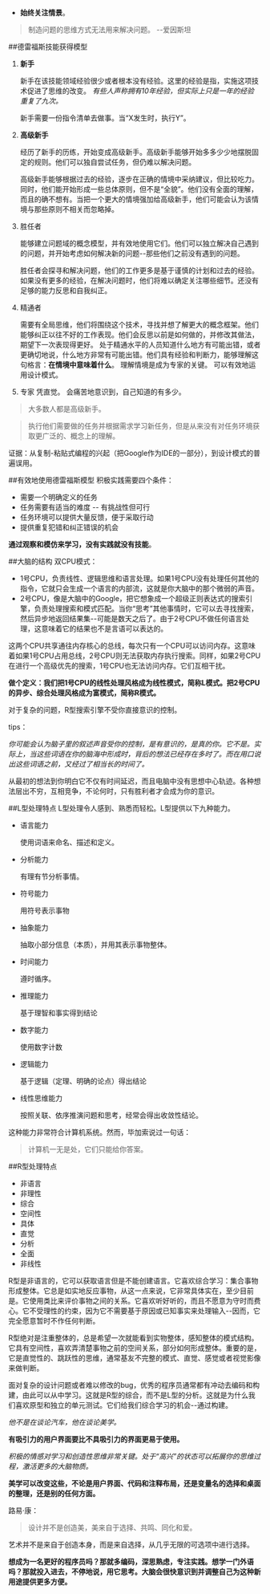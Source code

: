 - **始终关注情景**。

> 制造问题的思维方式无法用来解决问题。
                            --爱因斯坦

##德雷福斯技能获得模型
1. **新手**

	新手在该技能领域经验很少或者根本没有经验。这里的经验是指，实施这项技术促进了思维的改变。
*有些人声称拥有10年经验，但实际上只是一年的经验重复了九次。*
	
	新手需要一份指令清单去做事。当“X发生时，执行Y”。

2. **高级新手**

	经历了新手的历练，开始变成高级新手。高级新手能够开始多多少少地摆脱固定的规则。他们可以独自尝试任务，但仍难以解决问题。

	高级新手能够根据过去的经验，逐步在正确的情境中采纳建议，但比较吃力。同时，他们能开始形成一些总体原则，但不是“全貌”。他们没有全面的理解，而且的确不想有。当把一个更大的情境强加给高级新手，他们可能会认为该情境与那些原则不相关而忽略掉。

3. 胜任者

	能够建立问题域的概念模型，并有效地使用它们。他们可以独立解决自己遇到的问题，并开始考虑如何解决新的问题--那些他们之前没有遇到的问题。

	胜任者会探寻和解决问题，他们的工作更多是基于谨慎的计划和过去的经验。如果没有更多的经验，在解决问题时，他们将难以确定关注哪些细节。还没有足够的能力反思和自我纠正。


4. 精通者

	需要有全局思维，他们将围绕这个技术，寻找并想了解更大的概念框架。他们能够纠正以往不好的工作表现。他们会反思以前是如何做的，并修改其做法，期望下一次表现得更好。
	处于精通水平的人员知道什么地方有可能出错，或者更确切地说，什么地方非常有可能出错。他们具有经验和判断力，能够理解这句格言：**在情境中意味着什么**。
	理解情境是成为专家的关键。
	可以有效地运用设计模式。
5. 专家
	凭直觉。
	会痛苦地意识到，自己知道的有多少。

> 大多数人都是高级新手。

> 执行他们需要做的任务并根据需求学习新任务，但是从来没有对任务环境获取更广泛的、概念上的理解。

证据：从复制-粘贴式编程的兴起（把Google作为IDE的一部分），到设计模式的普遍误用。

##有效地使用德雷福斯模型
积极实践需要四个条件：

- 需要一个明确定义的任务
- 任务需要有适当的难度 -- 有挑战性但可行
- 任务环境可以提供大量反馈，便于采取行动
- 提供重复犯错和纠正错误的机会

**通过观察和模仿来学习，没有实践就没有技能**。

##大脑的结构
双CPU模式：

- 1号CPU，负责线性、逻辑思维和语言处理。如果1号CPU没有处理任何其他的指令，它就只会生成一个语言的内部流，这就是你大脑中的那个微弱的声音。
- 2号CPU，像是大脑中的Google，把它想象成一个超级正则表达式的搜索引擎，负责处理搜索和模式匹配。当你“思考”其他事情时，它可以去寻找搜索，然后异步地返回结果集--可能是数天之后了。由于2号CPU不做任何语言处理，这意味着它的结果也不是言语可以表达的。

这两个CPU共享通往内存核心的总线，每次只有一个CPU可以访问内存。这意味着如果1号CPU占用总线，2号CPU则无法获取内存执行搜索。同样，如果2号CPU在进行一个高级优先的搜索，1号CPU也无法访问内存。它们互相干扰。

**做个定义：我们把1号CPU的线性处理风格成为线性模式，简称L模式。把2号CPU的异步、综合处理风格成为富模式，简称R模式。**

对于复杂的问题，R型搜索引擎不受你直接意识的控制。

tips：

*你可能会认为脑子里的叙述声音受你的控制，是有意识的，是真的你。它不是。实际上，当这些词语在你的脑海中形成时，背后的想法已经存在多时了。而在用口说出这些词语之前，又经过了相当长的时间了。*

从最初的想法到你明白它不仅有时间延迟，而且电脑中没有思想中心轨迹。各种想法层出不穷，互相竞争，不论何时，只有胜利者才会成为你的意识。


##L型处理特点
L型处理令人感到、熟悉而轻松。L型提供以下九种能力。
- 语言能力

	使用词语来命名、描述和定义。

- 分析能力

	有理有节分析事情。

- 符号能力

	用符号表示事物

- 抽象能力

	抽取小部分信息（本质），并用其表示事物整体。

- 时间能力

	遵时循序。

- 推理能力

	基于理智和事实得到结论

- 数字能力

	使用数字计数

- 逻辑能力

	基于逻辑（定理、明确的论点）得出结论

- 线性思维能力

	按照关联、依序推演问题和思考，经常会得出收敛性结论。


这种能力非常符合计算机系统。然而，毕加索说过一句话：
> 计算机一无是处，它们只能给你答案。

##R型处理特点
- 非语言
- 非理性
- 综合
- 空间性
- 具体
- 直觉
- 分析
- 全面
- 非线性

R型是非语言的，它可以获取语言但是不能创建语言。它喜欢综合学习：集合事物形成整体。它总是如实地反应事物，从这一点来说，它非常具体实在，至少目前是。它使用类比来评价事物之间的关系。它喜欢听好听的，而且不愿意为守时而费心。它不受理性的约束，因为它不需要基于原因或已知事实来处理输入--因而，它完全愿意暂时不作任何判断。

R型绝对是注重整体的，总是希望一次就能看到实物整体，感知整体的模式结构。它具有空间性，喜欢弄清楚事物之前的空间关系，部分如何形成整体。重要的是，它是直觉性的、跳跃性的思维，通常基友不完整的模式、直觉、感觉或者视觉影像来做判断。

面对复杂的设计问题或者难以修改的bug，优秀的程序员通常都有冲动去编码和构建，由此可以从中学习。这就是R型的综合，而不是L型的分析。这就是为什么我们喜欢原型和独立的单元测试。它们给我们综合学习的机会--通过构建。

*他不是在谈论汽车，他在谈论美学。*

**有吸引力的用户界面要比不具吸引力的界面更易于使用。**

*积极的情感对学习和创造性思维非常关键。处于“高兴”的状态可以拓展你的思维过程，激活更多的大脑物质。*

**美学可以改变这些，不论是用户界面、代码和注释布局，还是变量名的选择和桌面的整理，还是别的任何方面。**

路易·康：
> 设计并不是创造美，美来自于选择、共鸣、同化和爱。

艺术并不是来自于创造本身，而是来自选择，从几乎无限的可选项中进行选择。


**想成为一名更好的程序员吗？那就多编码，深思熟虑，专注实践。想学一门外语吗？那就投入进去，不停地说，用它思考。大脑会很快意识到并调整自己为这种新用途提供更多方便。**
